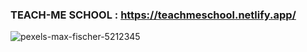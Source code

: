 ### TEACH-ME SCHOOL : https://teachmeschool.netlify.app/
![pexels-max-fischer-5212345](https://user-images.githubusercontent.com/59705964/163268527-410eab33-895a-47be-ace5-d872a578ba28.jpg)
